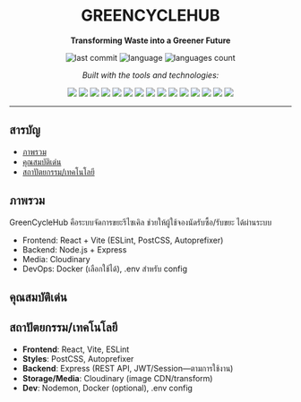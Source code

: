 <h1 align="center">GREENCYCLEHUB</h1>

<p align="center"><strong>Transforming Waste into a Greener Future</strong></p>

<p align="center">
  <img alt="last commit" src="https://img.shields.io/github/last-commit/your-org/greencyclehub?style=flat-square&label=last%20commit">
  <img alt="language" src="https://img.shields.io/github/languages/top/your-org/greencyclehub?style=flat-square&label=javascript">
  <img alt="languages count" src="https://img.shields.io/github/languages/count/your-org/greencyclehub?style=flat-square&label=languages">
</p>

<p align="center"><em>Built with the tools and technologies:</em></p>

<p align="center">
  <!-- core -->
  <img src="https://img.shields.io/badge/Express-000000?style=flat-square&logo=express&logoColor=white" />
  <img src="https://img.shields.io/badge/JSON-000?style=flat-square&logo=json&logoColor=white" />
  <img src="https://img.shields.io/badge/Markdown-000?style=flat-square&logo=markdown&logoColor=white" />
  <img src="https://img.shields.io/badge/npm-CB0000?style=flat-square&logo=npm&logoColor=white" />
  <img src="https://img.shields.io/badge/Autoprefixer-DD3735?style=flat-square&logo=autoprefixer&logoColor=white" />
  <img src="https://img.shields.io/badge/PostCSS-DD3A0A?style=flat-square&logo=postcss&logoColor=white" />
  <img src="https://img.shields.io/badge/.ENV-404D59?style=flat-square" />
  <img src="https://img.shields.io/badge/JavaScript-F7DF1E?style=flat-square&logo=javascript&logoColor=000" />
  <!-- dev -->
  <img src="https://img.shields.io/badge/Nodemon-76D04B?style=flat-square&logo=nodemon&logoColor=white" />
  <img src="https://img.shields.io/badge/React-0A7EA4?style=flat-square&logo=react&logoColor=white" />
  <img src="https://img.shields.io/badge/Docker-2496ED?style=flat-square&logo=docker&logoColor=white" />
  <img src="https://img.shields.io/badge/Cloudinary-3448C5?style=flat-square&logo=cloudinary&logoColor=white" />
  <img src="https://img.shields.io/badge/Vite-646CFF?style=flat-square&logo=vite&logoColor=white" />
  <img src="https://img.shields.io/badge/ESLint-4B32C3?style=flat-square&logo=eslint&logoColor=white" />
  <img src="https://img.shields.io/badge/Canvas-EF4444?style=flat-square" />
</p>

---

## สารบัญ
- [ภาพรวม](#ภาพรวม)
- [คุณสมบัติเด่น](#คุณสมบัติเด่น)
- [สถาปัตยกรรม/เทคโนโลยี](#สถาปัตยกรรมเทคโนโลยี)


## ภาพรวม
GreenCycleHub คือระบบจัดการขยะรีไซเคิล ช่วยให้ผู้ใช้จองนัดรับซื้อ/รับขยะ ได้ผ่านระบบ
- Frontend: React + Vite (ESLint, PostCSS, Autoprefixer)
- Backend: Node.js + Express
- Media: Cloudinary
- DevOps: Docker (เลือกใช้ได้), .env สำหรับ config

## คุณสมบัติเด่น
 


## สถาปัตยกรรม/เทคโนโลยี
- **Frontend**: React, Vite, ESLint  
- **Styles**: PostCSS, Autoprefixer  
- **Backend**: Express (REST API, JWT/Session—ตามการใช้งาน)  
- **Storage/Media**: Cloudinary (image CDN/transform)  
- **Dev**: Nodemon, Docker (optional), .env config  



